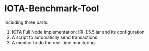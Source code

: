 # IOTA-Benchmark-Tool
Including three parts:
1. IOTA Full Node Implementation: IRI-1.5.5.jar and its configuration
2. A script to automaticlly send transactions
3. A monitor to do the real-time monitoring